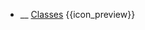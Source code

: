 * __ [Classes]({{baseUrl}}/uml/classDiagrams/classes) <trigger for="pop:classDiagrams-classes-preview">{{icon_preview}}</trigger>

<popover id="pop:classDiagrams-classes-preview" title="{{icon_preview}} Classes" placement="right">
  <div slot="content">
    <include src=".\preview.md" />
  </div>
</popover>

